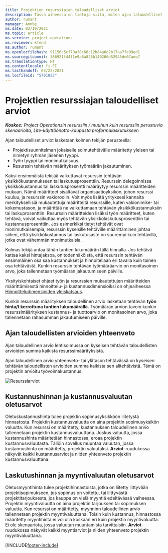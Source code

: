```yaml
---
title: Projektien resurssiajan taloudelliset arviot
description: Tässä aiheessa on tietoja siitä, miten ajan taloudelliset arviot lasketaan.
author: rumant
manager: Annbe
ms.date: 03/19/2021
ms.topic: article
ms.service: project-operations
ms.reviewer: kfend
ms.author: rumant
ms.openlocfilehash: 91156c5cf79af8c66c12b84a6d2b17aa7fe09ed1
ms.sourcegitcommit: 386921f44f1e9a8a828b140206d52945de07aee7
ms.translationtype: HT
ms.contentlocale: fi-FI
ms.lasthandoff: 03/22/2021
ms.locfileid: "5701822"
---
```

# <a name="financial-estimates-for-resource-time-on-projects"></a>Projektien resurssiajan taloudelliset arviot

_**Koskee:** Project Operationsin resurssiin / muuhun kuin resurssiin perustuvia skenaarioita, Lite-käyttöönotto-kaupasta proformalaskutukseen_

Ajan taloudelliset arviot lasketaan kolmen tekijän perusteella: 

- Projektisuunnitelman jokaiselle solmutehtävälle määritetty yleisen tai nimetyn ryhmän jäsenen tyyppi. 
- Työn tyyppi tai monimutkaisuus.
- Resurssin tehtävän määrityksen työmäärän jakautuminen. 

Kaksi ensimmäistä tekijää vaikuttavat resurssin tehtävän yksikkökustannukseen tai laskutusprosenttiin. Resurssin delegoinnissa yksikkökustannus tai laskutusprosentti määräytyy resurssin määritteiden mukaan. Nämä määritteet sisältävät organisaatioyksikön, johon resurssi kuuluu, ja resurssin vakioroolin. Voit myös lisätä yrityksesi kannalta merkityksellisiä mukautettuja määritteitä resurssille, kuten vakionimike- tai kokemustason, ja määrittää ne vaikuttamaan tehtävän yksikkökustannuksiin tai laskuprosenttiin.
Resurssin määritteiden lisäksi työn määritteet, kuten tehtävä, voivat vaikuttaa myös tehtävän yksikkölaskutusprosenttiin tai kustannusprosenttiin. Jos esimerkiksi tietyt tehtävät ovat monimutkaisempia, resurssin kyseisille tehtäville määrittäminen johtaa siihen, että yksikkökustannus tai laskutusaste on suurempi kuin tehtävillä, jotka ovat vähemmän monimutkaisia.   

Kolmas tekijä antaa tähän tuntien lukumäärän tällä hinnalla. Jos tehtävä kattaa kaksi hintajaksoa, on todennäköistä, että resurssin tehtävän ensimmäinen osa saa kustannukset ja hinnoitellaan eri tavalla kuin toinen osa tehtävästä. Kunkin resurssin tehtävän työmääräarvio on monitasoinen arvo, joka tallennetaan työmäärän jakautumiseen päiville.

Yksityiskohtaiset ohjeet työn ja resurssien mukautettujen määritteiden määrittämisestä hinnoittelu- ja kustannusdimensioiksi on ohjeaiheessa [Hinnoitteludimensioiden yleiskatsaus](../pricing-costing/pricing-dimensions-overview.md).

Kunkin resurssin määrityksen taloudellinen arvio lasketaan tehtävän **työn hinta/t kerrottuna tuntien lukumäärällä.**  Työmäärän arvion tavoin kunkin resurssimäärityksen kustannus- ja tuottoarvio on monitasoinen arvo, joka tallennetaan rahasumman jakautumiseen päiville. 

## <a name="summarizing-financial-estimates-for-time"></a>Ajan taloudellisten arvioiden yhteenveto
Ajan taloudellinen arvio lehtisolmussa on kyseisen tehtävän taloudellisten arvioiden summa kaikista resurssimäärityksistä.

Ajan taloudellinen arvio yhteenveto- tai ylätason tehtävässä on kyseisen tehtävän taloudellisten arvioiden summa kaikista sen alitehtävistä. Tämä on projektin arvioitu työvoimakustannus. 

![Resurssiarviot](./media/navigation12.png)

## <a name="default-cost-price-and-cost-currency"></a>Kustannushinnan ja kustannusvaluutan oletusarvot

Oletuskustannushinta tulee projektin sopimusyksikköön liitetystä hinnastosta. Projektin kustannusvaluutta on aina projektin sopimusyksikön valuutta. Kun resurssi on määritetty, kustannuksen taloudellinen arvio tallennetaan projektin kustannusvaluuttana. Joskus valuutta, jossa kustannushinta määritetään hinnastossa, eroaa projektin kustannusvaluutasta. Tällöin sovellus muuntaa valuutan, jossa kustannushinta on määritetty, projektin valuutaksi. **Arviot**-ruudukossa näkyvät kaikki kustannusarviot ja niiden yhteenveto projektin kustannusvaluuttana. 

## <a name="default-bill-rate-and-sales-currency"></a>Laskutushinnan ja myyntivaluutan oletusarvot

Oletusmyyntihinta tulee projektihinnastoista, jotka on liitetty liittyvään projektisopimukseen, jos sopimus on voitettu, tai liittyvästä projektitarjouksesta, jos kauppa on vielä myyntiä edeltävässä vaiheessa. Projektin myyntivaluutta on aina projektin tarjouksen tai sopimuksen valuutta. Kun resurssi on määritetty, myynninn taloudellinen arvio tallennetaan projektin myyntivaluuttana. Toisin kuin kustannus, hinnastossa määritetty myyntihinta ei voi olla koskaan eri kuin projektin myyntivaluutta. Ei ole skenaariota, jossa valuutan muuntamista tarvittaisiin. **Arviot**-ruudukossa näkyvät kaikki myyntiarviot ja niiden yhteenveto projektin myyntivaluuttana. 

[!INCLUDE[footer-include](../includes/footer-banner.md)]
